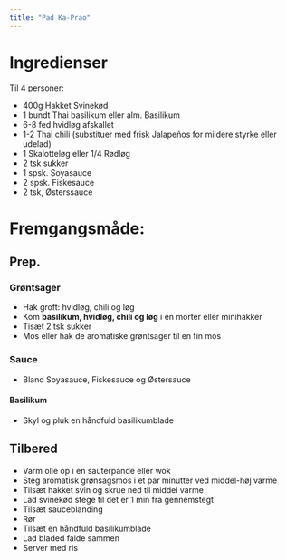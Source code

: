 ```yaml
---
title: "Pad Ka-Prao"
---
```



# Ingredienser

Til 4 personer:

- 400g Hakket Svinekød
- 1 bundt Thai basilikum eller alm. Basilikum
- 6-8 fed hvidløg afskallet
- 1-2 Thai chili (substituer med frisk Jalapeños for mildere styrke eller udelad)
- 1 Skalotteløg eller 1/4 Rødløg
- 2 tsk sukker
- 1 spsk. Soyasauce
- 2 spsk. Fiskesauce
- 2 tsk, Østerssauce 


# Fremgangsmåde:

## Prep.

### Grøntsager
- Hak groft: hvidløg, chili og løg
- Kom **basilikum, hvidløg, chili og løg** i en morter eller minihakker
- Tisæt 2 tsk sukker
- Mos eller hak de aromatiske grøntsager til en fin mos

### Sauce
- Bland Soyasauce, Fiskesauce og Østersauce

#### Basilikum
- Skyl og pluk en håndfuld basilikumblade

## Tilbered 
- Varm olie op i en sauterpande eller wok
- Steg aromatisk grønsagsmos i et par minutter ved middel-høj varme
- Tilsæt hakket svin og skrue ned til middel varme
- Lad svinekød stege til det er 1 min fra gennemstegt
- Tilsæt sauceblanding
- Rør
- Tilsæt en håndfuld basilikumblade
- Lad bladed falde sammen
- Server med ris